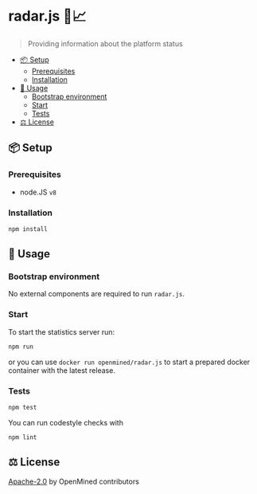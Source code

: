 # radar.js 📡📈


> Providing information about the platform status

<!-- TOC depthFrom:2 -->

- [📦 Setup](#-setup)
    - [Prerequisites](#prerequisites)
    - [Installation](#installation)
- [🏃‍ Usage](#‍-usage)
    - [Bootstrap environment](#bootstrap-environment)
    - [Start](#start)
    - [Tests](#tests)
- [⚖️ License](#-license)

<!-- /TOC -->

## 📦 Setup

### Prerequisites

* node.JS `v8`

### Installation

```sh
npm install
```

## 🏃‍ Usage

### Bootstrap environment

No external components are required to run `radar.js`.

### Start

To start the statistics server run:

```sh
npm run
```

or you can use `docker run openmined/radar.js` to start a prepared docker container with the latest release.

### Tests

```sh
npm test
```

You can run codestyle checks with

```sh
npm lint
```

## ⚖️ License

[Apache-2.0](LICENSE) by OpenMined contributors
